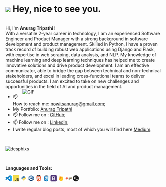 <h1><img src="https://emojis.slackmojis.com/emojis/images/1531849430/4246/blob-sunglasses.gif?1531849430" width="30"/> Hey, nice to see you.</h1>

<br>
Hi, I'm <strong> Anurag Tripathi </strong>! <br> With a versatile 2-year career in technology, I am an experienced Software Engineer and Product Manager with a strong background in software development and product management. Skilled in Python, I have a proven track record of building robust web applications using Django and Flask, with expertise in web scraping, data analysis, and NLP. My knowledge of machine learning and deep learning techniques has helped me to create innovative solutions and drive product development. I am an effective communicator, able to bridge the gap between technical and non-technical stakeholders, and excel in leading cross-functional teams to deliver successful products. I am excited to take on new challenges and opportunities in the field of AI and product management.

<br>

<img align="right" width="450px" alt="GIF" src="https://i.pinimg.com/originals/f1/e7/34/f1e734f9cade86fe737a9aa404ad5677.gif" />


 - 📫 How to reach me: [nowitsanurag@gmail.com](mailto:desphixs@gmail.com);
 - My Portfolio: [Anurag Tripathi](https://nowitsanurag.github.io/AnuragPortfolio/)
 - 📫 Follow me on : [GitHub](https://github.com/nowitsanurag);
 - 📫 Follow me on : [Linkedin](https://www.linkedin.com/in/nowitsanurag/);
 - I write regular blog posts, most of which you will find here [Medium](https://medium.com/@nowitsanurag).

 <br>

 <p align="left"> <img src="https://profile-counter.glitch.me/desphixs/count.svg" alt="desphixs" /> </p>
 
 </br>

**Languages and Tools:**
<br>

<code><img height="20" src="https://raw.githubusercontent.com/github/explore/80688e429a7d4ef2fca1e82350fe8e3517d3494d/topics/visual-studio-code/visual-studio-code.png"></code>
<code><img height="20" src="https://raw.githubusercontent.com/github/explore/80688e429a7d4ef2fca1e82350fe8e3517d3494d/topics/javascript/javascript.png"></code>
<code><img height="20" src="https://raw.githubusercontent.com/github/explore/80688e429a7d4ef2fca1e82350fe8e3517d3494d/topics/python/python.png"></code>
<code><img height="20" src="https://raw.githubusercontent.com/github/explore/80688e429a7d4ef2fca1e82350fe8e3517d3494d/topics/cpp/cpp.png"></code>
<code><img height = "20" src = "https://raw.githubusercontent.com/github/explore/80688e429a7d4ef2fca1e82350fe8e3517d3494d/topics/html/html.png"></code>
<code><img height = "20" src = "https://raw.githubusercontent.com/github/explore/80688e429a7d4ef2fca1e82350fe8e3517d3494d/topics/css/css.png"></code>
<code><img height = "20" src = "https://raw.githubusercontent.com/github/explore/80688e429a7d4ef2fca1e82350fe8e3517d3494d/topics/bootstrap/bootstrap.png"></code>
<code><img height="20" src="https://raw.githubusercontent.com/github/explore/80688e429a7d4ef2fca1e82350fe8e3517d3494d/topics/firebase/firebase.png"></code>
<code><img height="20" src="https://raw.githubusercontent.com/github/explore/80688e429a7d4ef2fca1e82350fe8e3517d3494d/topics/git/git.png"></code>
<code><img height="20" src="https://raw.githubusercontent.com/github/explore/80688e429a7d4ef2fca1e82350fe8e3517d3494d/topics/terminal/terminal.png"></code>




<!---
nowitsanurag/nowitsanurag is a ✨ special ✨ repository because its `README.md` (this file) appears on your GitHub profile.
You can click the Preview link to take a look at your changes.
--->
